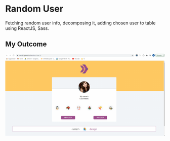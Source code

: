 # Random User

Fetching random user info, decomposing it, adding chosen user to table using ReactJS, Sass.

## My Outcome

![Random-User](random-user.gif)
